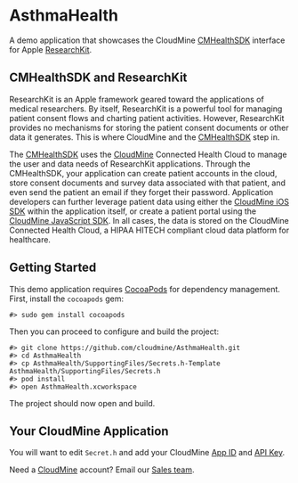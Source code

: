 # AsthmaHealth

A demo application that showcases the CloudMine [CMHealthSDK](https://github.com/cloudmine/CMHealthSDK) interface for Apple [ResearchKit](http://http://researchkit.org/).


## CMHealthSDK and ResearchKit

ResearchKit is an Apple framework geared toward the applications of medical researchers.  By itself, ResearchKit is a powerful tool for managing patient consent flows and charting patient activities.  However, ResearchKit provides no mechanisms for storing the patient consent documents or other data it generates.  This is where CloudMine and the [CMHealthSDK](https://github.com/cloudmine/CMHealthSDK) step in.

The [CMHealthSDK](https://github.com/cloudmine/CMHealthSDK) uses the [CloudMine](https://cloudmineinc.com) Connected Health Cloud to manage the user and data needs of ResearchKit applications.  Through the CMHealthSDK, your application can create patient accounts in the cloud, store consent documents and survey data associated with that patient, and even send the patient an email if they forget their password.  Application developers can further leverage patient data using either the [CloudMine iOS SDK](https://cloudmine.io/docs/#/ios) within the application itself, or create a patient portal using the [CloudMine JavaScript SDK](https://cloudmine.io/docs/#/javascript).  In all cases, the data is stored on the CloudMine Connected Health Cloud, a HIPAA HITECH compliant cloud data platform for healthcare.


## Getting Started

This demo application requires [CocoaPods](https://cocoapods.org/) for dependency management.  First, install the `cocoapods` gem:

```
#> sudo gem install cocoapods
```

Then you can proceed to configure and build the project:

```
#> git clone https://github.com/cloudmine/AsthmaHealth.git
#> cd AsthmaHealth
#> cp AsthmaHealth/SupportingFiles/Secrets.h-Template AsthmaHealth/SupportingFiles/Secrets.h
#> pod install
#> open AsthmaHealth.xcworkspace
```

The project should now open and build.


## Your CloudMine Application

You will want to edit `Secret.h` and add your CloudMine [App ID](https://cloudmine.io/docs/#/getting_started#welcome-to-cloudmine) and [API Key](https://cloudmine.io/docs/#/data_security).

Need a [CloudMine](https://cloudmineinc.com) account?  Email our [Sales team](mailto:sales@cloudmineinc.com).
